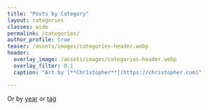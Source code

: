 ```yaml
---
title: "Posts by Category"
layout: categories
classes: wide
permalink: /categories/
author_profile: true
teaser: /assets/images/categories-header.webp
header:
  overlay_image: /assets/images/categories-header.webp
  overlay_filter: 0.1
  caption: "Art by [**Chr1stopher**](https://christopher.com)"

---
```

Or by <a href="/blog/">year</a> or <a href="/tags/">tag</a>